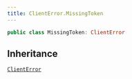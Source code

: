 ```yaml
---
title: ClientError.MissingToken
---
```


``` swift
public class MissingToken: ClientError 
```

## Inheritance

[`ClientError`](errors/client-error)
